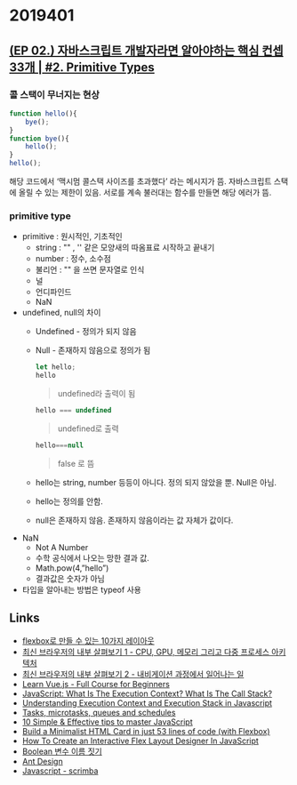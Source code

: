 # 2019401

## [(EP 02.) 자바스크립트 개발자라면 알아야하는 핵심 컨셉 33개 | #2. Primitive Types](https://www.youtube.com/watch?v=IMyvCJKZSL8&t=304s)

### 콜 스택이 무너지는 현상
```javascript
function hello(){
	bye();
}
function bye(){
	hello();
}
hello();
```
해당 코드에서 ‘맥시멈 콜스택 사이즈를 초과했다’ 라는 메시지가 뜸.
자바스크립트 스택에 올릴 수 있는 제한이 있음.
서로를 계속 불러대는 함수를 만들면 해당 에러가 뜸.

### primitive type
- primitive : 원시적인, 기초적인
    - string : "" , '' 같은 모양새의 따옴표료 시작하고 끝내기
    - number : 정수, 소수점  
    - 불리언 : "" 을 쓰면 문자열로 인식
    - 널
    - 언디파인드
    - NaN
- undefined, null의 차이
    - Undefined - 정의가 되지 않음
    - Null - 존재하지 않음으로 정의가 됨
        ```javascript
        let hello;
        hello
        ``` 
        > undefined라 출력이 됨

        ```javascript
        hello === undefined
        ```
        > undefined로 출력
        ```javascript
        hello===null
        ```
        > false 로 뜸
    - hello는 string, number 등등이 아니다. 정의 되지 않았을 뿐. Null은 아님.
    - hello는 정의를 안함.
    - null은 존재하지 않음. 존재하지 않음이라는 값 자체가 값이다.
- NaN  
    - Not A Number
    - 수학 공식에서 나오는 망한 결과 값.
    - Math.pow(4,”hello”)
    - 결과값은 숫자가 아님
- 타입을 알아내는 방법은 typeof 사용

## Links
- [flexbox로 만들 수 있는 10가지 레이아웃](https://d2.naver.com/helloworld/8540176)
- [최신 브라우저의 내부 살펴보기 1 - CPU, GPU, 메모리 그리고 다중 프로세스 아키텍처](https://d2.naver.com/helloworld/2922312)
- [최신 브라우저의 내부 살펴보기 2 - 내비게이션 과정에서 일어나는 일](https://d2.naver.com/helloworld/9274593)
- [Learn Vue.js - Full Course for Beginners](https://www.youtube.com/watch?v=4deVCNJq3qc&feature=youtu.be)
- [JavaScript: What Is The Execution Context? What Is The Call Stack?](https://www.valentinog.com/blog/js-execution-context-call-stack/)
- [Understanding Execution Context and Execution Stack in Javascript](https://blog.bitsrc.io/understanding-execution-context-and-execution-stack-in-javascript-1c9ea8642dd0)
- [Tasks, microtasks, queues and schedules](https://jakearchibald.com/2015/tasks-microtasks-queues-and-schedules/)
- [10 Simple & Effective tips to master JavaScript](https://medium.com/@trungluongquang/10-simple-effective-tips-to-master-javascript-c365aa176852)
- [Build a Minimalist HTML Card in just 53 lines of code (with Flexbox)](https://codeburst.io/build-a-minimalist-html-card-in-just-53-lines-of-code-with-flexbox-b40801927eb5)
- [How To Create an Interactive Flex Layout Designer In JavaScript](https://medium.freecodecamp.org/how-to-create-an-interactive-flex-layout-designer-in-javascript-54863b837b5)
- [Boolean 변수 이름 짓기](https://soojin.ro/blog/naming-boolean-variables)
- [Ant Design](https://ant.design/)
- [Javascript - scrimba](https://scrimba.com/g/gintrotojavascript)
